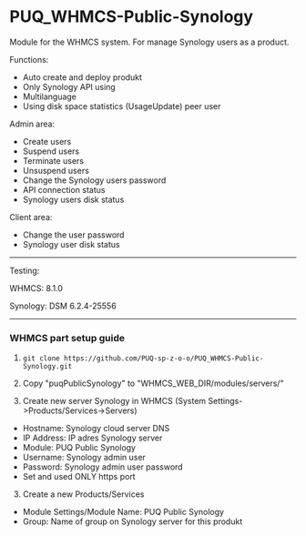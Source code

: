 # PUQ_WHMCS-Public-Synology

Module for the WHMCS system.
For manage Synology users as a product.

Functions:

- Auto create and deploy produkt
- Only Synology API using
- Multilanguage
- Using disk space statistics (UsageUpdate) peer user

Admin area:

- Create users
- Suspend users
- Terminate users
- Unsuspend users
- Change the Synology users password
- API connection status
- Synology users disk status

Client area:

- Change the user password
- Synology user disk status
---------------------------------------------------------------
Testing:

WHMCS: 8.1.0

Synology: DSM 6.2.4-25556

--------------------------------------------------------------
### WHMCS part setup guide
1. ```git clone https://github.com/PUQ-sp-z-o-o/PUQ_WHMCS-Public-Synology.git```
2. Copy "puqPublicSynology" to "WHMCS_WEB_DIR/modules/servers/"

2. Create new server Synology in WHMCS (System Settings->Products/Services->Servers)  
- Hostname: Synology cloud server DNS
- IP Address: IP adres Synology server
- Module: PUQ Public Synology
- Username: Synology admin user
- Password: Synology admin user password
- Set and used ONLY https port

3. Create a new Products/Services
- Module Settings/Module Name: PUQ Public Synology
- Group: Name of group on Synology server for this produkt
